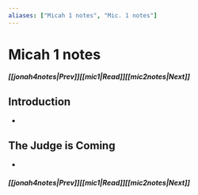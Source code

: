 ```yaml
---
aliases: ["Micah 1 notes", "Mic. 1 notes"]
---
```

# Micah 1 notes
##### <span class=arrow-left></span>[[jonah4notes|Prev]]<span class=navigation-separator></span>[[mic1|Read]]<span class=navigation-separator></span>[[mic2notes|Next]]<span class=arrow-right></span>
## Introduction
- 
## The Judge is Coming
- 
##### <span class=arrow-left></span>[[jonah4notes|Prev]]<span class=navigation-separator></span>[[mic1|Read]]<span class=navigation-separator></span>[[mic2notes|Next]]<span class=arrow-right></span>